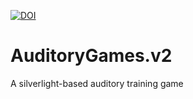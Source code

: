 [![DOI](https://zenodo.org/badge/DOI/10.5281/zenodo.1133292.svg)](https://doi.org/10.5281/zenodo.1133292)

# AuditoryGames.v2

A silverlight-based auditory training game
